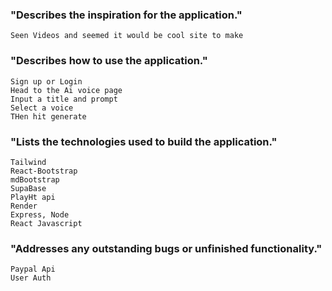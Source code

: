 ### "Describes the inspiration for the application."
    Seen Videos and seemed it would be cool site to make

### "Describes how to use the application."
    Sign up or Login
    Head to the Ai voice page 
    Input a title and prompt
    Select a voice
    THen hit generate

### "Lists the technologies used to build the application."
    Tailwind
    React-Bootstrap
    mdBootstrap
    SupaBase
    PlayHt api
    Render
    Express, Node
    React Javascript

### "Addresses any outstanding bugs or unfinished functionality."
    Paypal Api
    User Auth
